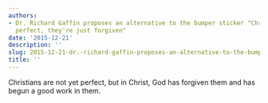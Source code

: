 ```yaml
---
authors:
- Dr. Richard Gaffin proposes an alternative to the bumper sticker "Christians aren't
  perfect, they're just forgiven"
date: '2015-12-21'
description: ''
slug: 2015-12-21-dr.-richard-gaffin-proposes-an-alternative-to-the-bumper-sticker-"christians-aren't-perfect,-they're-just-forgiven"
title: ''
---
```

Christians are not yet perfect, but in Christ, God has forgiven them and has begun a good work in them.



